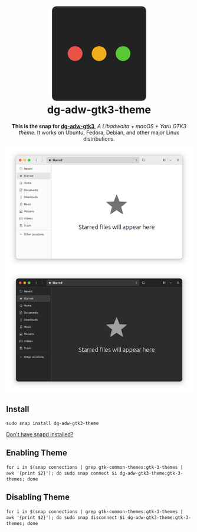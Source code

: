 <h1 align="center">
  <img src="icon.png" alt="dg-adw-gtk3-theme">
  <br />
  dg-adw-gtk3-theme
</h1>

<p align="center"><b>This is the snap for <a href="https://github.com/dgmarie/dg-adw-gtk3">dg-adw-gtk3</a></b>, <i>A Libadwaita + macOS + Yaru GTK3 theme</i>. It works on Ubuntu, Fedora, Debian, and other major Linux
distributions.</p>

<!-- Uncomment and modify this when you are provided a build status badge
<p align="center">
<a href="https://snapcraft.io/my-snap-name">
  <img alt="enpass" src="https://snapcraft.io/my-snap-name/badge.svg" />
</a>
<a href="https://snapcraft.io/my-snap-name">
  <img alt="enpass" src="https://snapcraft.io/my-snap-name/trending.svg?name=0" />
</a>
</p>
-->

![dg-adw-gtk3-snap](screenshot.png?raw=true "dg-adw-gtk3-snap")

## Install
```
sudo snap install dg-adw-gtk3-theme
```

<!-- Uncomment and modify this when your snap is available on the store
[![Get it from the Snap Store](https://snapcraft.io/static/images/badges/en/snap-store-white.svg)](https://snapcraft.io/my-snap-name)
-->

[Don't have snapd installed?](https://snapcraft.io/docs/core/install)

## Enabling Theme
```
for i in $(snap connections | grep gtk-common-themes:gtk-3-themes | awk '{print $2}'); do sudo snap connect $i dg-adw-gtk3-theme:gtk-3-themes; done 
```

## Disabling Theme
```
for i in $(snap connections | grep gtk-common-themes:gtk-3-themes | awk '{print $2}'); do sudo snap disconnect $i dg-adw-gtk3-theme:gtk-3-themes; done 
```